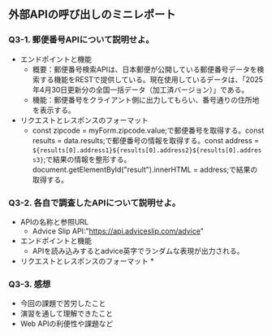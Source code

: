 ## 外部APIの呼び出しのミニレポート
### Q3-1. 郵便番号APIについて説明せよ。
* エンドポイントと機能
  * 概要：郵便番号検索APIは、日本郵便が公開している郵便番号データを検索する機能をRESTで提供している。現在使用しているデータは、「2025年4月30日更新分の全国一括データ（加工済バージョン）」である。
  * 機能：郵便番号をクライアント側に出力してもらい、番号通りの住所地を表示する。
* リクエストとレスポンスのフォーマット
  * const zipcode = myForm.zipcode.value;で郵便番号を取得する。const results = data.results;で郵便番号の情報を取得する。const address =　`${results[0].address1}${results[0].address2}${results[0].address3}`;で結果の情報を整形する。document.getElementById("result").innerHTML = address;で結果の取得する。

### Q3-2. 各自で調査したAPIについて説明せよ。
* APIの名称と参照URL
  * Advice Slip API:"https://api.adviceslip.com/advice" 
* エンドポイントと機能
  * APIを読み込みするとadvice英字でランダムな表現が出力される。
* リクエストとレスポンスのフォーマット
  * 
### Q3-3. 感想
* 今回の課題で苦労したこと
* 演習を通して理解できたこと
* Web APIの利便性や課題など

